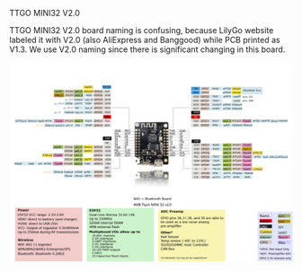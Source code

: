 TTGO MINI32 V2.0

TTGO MINI32 V2.0 board naming is confusing, because LilyGo website labeled it with V2.0 (also AliExpress and Banggood) while PCB printed as V1.3. We use V2.0 naming since there is significant changing in this board.

<img src="https://github.com/kotakomputer/TTGO-MINI32-V2.0/blob/master/TTGO%20MINI32%20V2.0.jpg" />
